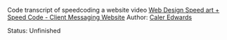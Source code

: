 Code transcript of speedcoding a website video
[Web Design Speed art + Speed Code - Client Messaging Website](https://www.youtube.com/watch?v=PxtfNYAOWd0)
Author:
[Caler Edwards](https://www.youtube.com/channel/UCfzOLBT7jyHFcaTgwmnttog)

Status: Unfinished
